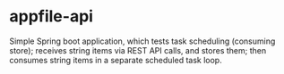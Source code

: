 # appfile-api

Simple Spring boot application, which tests task scheduling (consuming store); receives string items via REST API calls, and stores them; then consumes string items in a separate scheduled task loop. 
